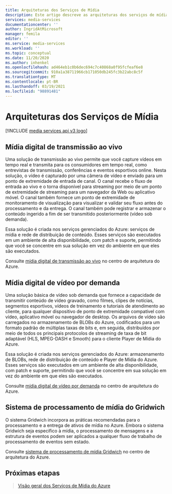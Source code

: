 ```yaml
---
title: Arquiteturas dos Serviços de Mídia
description: Este artigo descreve as arquiteturas dos serviços de mídia.
services: media-services
documentationcenter: ''
author: IngridAtMicrosoft
manager: femila
editor: ''
ms.service: media-services
ms.workload: ''
ms.topic: conceptual
ms.date: 11/20/2020
ms.author: inhenkel
ms.openlocfilehash: ad464eb1c0b6dec694c7c40868a0f95fcfeaf6e8
ms.sourcegitcommit: 910a1a38711966cb171050db245fc3b22abc8c5f
ms.translationtype: MT
ms.contentlocale: pt-BR
ms.lasthandoff: 03/19/2021
ms.locfileid: "98891481"
---
```

# <a name="media-services-architectures"></a>Arquiteturas dos Serviços de Mídia

[!INCLUDE [media services api v3 logo](./includes/v3-hr.md)]

## <a name="live-streaming-digital-media"></a>Mídia digital de transmissão ao vivo

Uma solução de transmissão ao vivo permite que você capture vídeos em tempo real e transmita para os consumidores em tempo real, como entrevistas de transmissão, conferências e eventos esportivos online. Nesta solução, o vídeo é capturado por uma câmera de vídeo e enviado para um ponto de extremidade de entrada de canal. O canal recebe o fluxo de entrada ao vivo e o torna disponível para streaming por meio de um ponto de extremidade de streaming para um navegador da Web ou aplicativo móvel. O canal também fornece um ponto de extremidade de monitoramento de visualização para visualizar e validar seu fluxo antes do processamento e da entrega. O canal também pode registrar e armazenar o conteúdo ingerido a fim de ser transmitido posteriormente (vídeo sob demanda).

Essa solução é criada nos serviços gerenciados do Azure: serviços de mídia e rede de distribuição de conteúdo. Esses serviços são executados em um ambiente de alta disponibilidade, com patch e suporte, permitindo que você se concentre em sua solução em vez do ambiente em que eles são executados.

Consulte [mídia digital de transmissão ao vivo](/azure/architecture/solution-ideas/articles/digital-media-live-stream) no centro de arquitetura do Azure.

## <a name="video-on-demand-digital-media"></a>Mídia digital de vídeo por demanda

Uma solução básica de vídeo sob demanda que fornece a capacidade de transmitir conteúdo de vídeo gravado, como filmes, clipes de notícias, segmentos esportivos, vídeos de treinamento e tutoriais de atendimento ao cliente, para qualquer dispositivo de ponto de extremidade compatível com vídeo, aplicativo móvel ou navegador de desktop. Os arquivos de vídeo são carregados no armazenamento de BLOBs do Azure, codificados para um formato padrão de múltiplas taxas de bits e, em seguida, distribuídos por meio de todos os principais protocolos de streaming de taxa de bit adaptável (HLS, MPEG-DASH e Smooth) para o cliente Player de Mídia do Azure.

Essa solução é criada nos serviços gerenciados do Azure: armazenamento de BLOBs, rede de distribuição de conteúdo e Player de Mídia do Azure. Esses serviços são executados em um ambiente de alta disponibilidade, com patch e suporte, permitindo que você se concentre em sua solução em vez do ambiente em que eles são executados.

Consulte [mídia digital de vídeo por demanda](/azure/architecture/solution-ideas/articles/digital-media-video) no centro de arquitetura do Azure.

## <a name="gridwich-media-processing-system"></a>Sistema de processamento de mídia do Gridwich

O sistema Gridwich incorpora as práticas recomendadas para o processamento e a entrega de ativos de mídia no Azure. Embora o sistema Gridwich seja específico à mídia, o processamento de mensagens e a estrutura de eventos podem ser aplicados a qualquer fluxo de trabalho de processamento de eventos sem estado.

Consulte [sistema de processamento de mídia Gridwich](/azure/architecture/reference-architectures/media-services/gridwich-architecture) no centro de arquitetura do Azure.

## <a name="next-steps"></a>Próximas etapas

> [Visão geral dos Serviços de Mídia do Azure](media-services-overview.md)